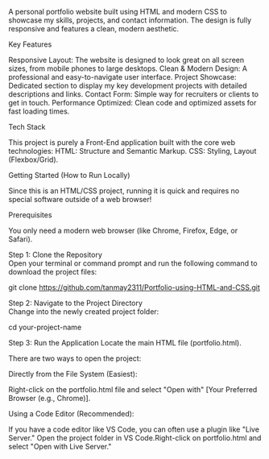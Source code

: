 A personal portfolio website built using HTML and modern CSS to showcase my skills, projects, and contact information. The design is fully responsive and features a clean, modern aesthetic. 


Key Features 

Responsive Layout: The website is designed to look great on all screen sizes, from mobile phones to large desktops.
Clean & Modern Design: A professional and easy-to-navigate user interface.
Project Showcase: Dedicated section to display my key development projects with detailed descriptions and links.
Contact Form: Simple way for recruiters or clients to get in touch.
Performance Optimized: Clean code and optimized assets for fast loading times.


Tech Stack

This project is purely a Front-End application built with the core web technologies:
HTML: Structure and Semantic Markup.
CSS: Styling, Layout (Flexbox/Grid).


Getting Started (How to Run Locally)

Since this is an HTML/CSS project, running it is quick and requires no special software outside of a web browser!

Prerequisites 

You only need a modern web browser (like Chrome, Firefox, Edge, or Safari).

Step 1: Clone the Repository    
Open your terminal or command prompt and run the following command to download the project files:

git clone https://github.com/tanmay2311/Portfolio-using-HTML-and-CSS.git



Step 2: Navigate to the Project Directory    
Change into the newly created project folder:

cd your-project-name



Step 3: Run the Application
Locate the main HTML file (portfolio.html).

There are two ways to open the project:

Directly from the File System (Easiest):

Right-click on the portfolio.html file and select "Open with" [Your Preferred Browser (e.g., Chrome)].

Using a Code Editor (Recommended):

If you have a code editor like VS Code, you can often use a plugin like "Live Server."
Open the project folder in VS Code.Right-click on portfolio.html and select "Open with Live Server."
